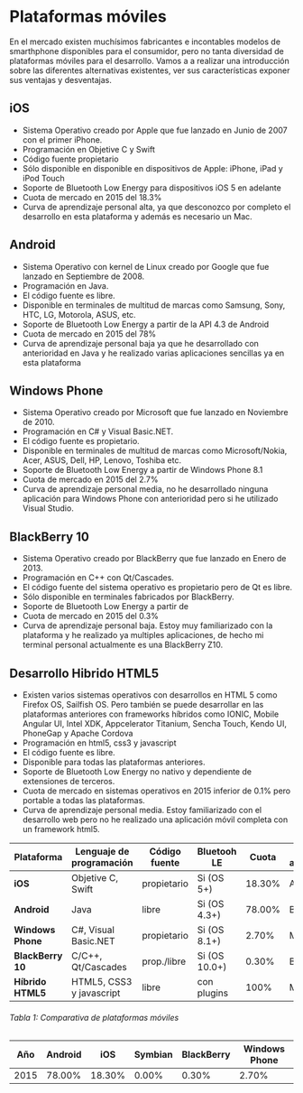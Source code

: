 # Plataformas móviles

En el mercado existen muchísimos fabricantes e incontables modelos de smarthphone disponibles para el consumidor, pero no tanta diversidad de plataformas móviles para el desarrollo. Vamos a a realizar una introducción sobre las diferentes alternativas existentes, ver sus características exponer sus ventajas y desventajas.




## iOS
- Sistema Operativo creado por Apple que fue lanzado en Junio de 2007 con el primer iPhone.
- Programación en Objetive C y Swift
- Código fuente propietario
- Sólo disponible en disponible en dispositivos de Apple: iPhone, iPad y iPod Touch
- Soporte de Bluetooth Low Energy para dispositivos iOS 5 en adelante
- Cuota de mercado en 2015 del 18.3%
- Curva de aprendizaje personal alta, ya que desconozco por completo el desarrollo en esta plataforma y además es necesario un Mac.


## Android
- Sistema Operativo con kernel de Linux creado por Google que fue lanzado en Septiembre de 2008.
- Programación en Java.
- El código fuente es libre.
- Disponible en terminales de multitud de marcas como Samsung, Sony, HTC, LG, Motorola, ASUS, etc.
- Soporte de Bluetooth Low Energy a partir de la API 4.3 de Android
- Cuota de mercado en 2015 del 78%
- Curva de aprendizaje personal baja ya que he desarrollado con anterioridad en Java y he realizado varias aplicaciones sencillas ya en esta plataforma
 

## Windows Phone
- Sistema Operativo creado por Microsoft que fue lanzado en Noviembre de 2010.
- Programación en C# y Visual Basic.NET.
- El código fuente es propietario.
- Disponible en terminales de multitud de marcas como Microsoft/Nokia, Acer, ASUS, Dell, HP, Lenovo, Toshiba etc.
- Soporte de Bluetooth Low Energy a partir de Windows Phone 8.1
- Cuota de mercado en 2015 del 2.7%
- Curva de aprendizaje personal media, no he desarrollado ninguna aplicación para Windows Phone con anterioridad pero si he utilizado Visual Studio.


## BlackBerry 10
- Sistema Operativo creado por BlackBerry que fue lanzado en Enero de 2013.
- Programación en C++ con Qt/Cascades.
- El código fuente del sistema operativo es propietario pero de Qt es libre.
- Sólo disponible en terminales fabricados por BlackBerry.
- Soporte de Bluetooth Low Energy a partir de 
- Cuota de mercado en 2015 del 0.3%
- Curva de aprendizaje personal baja. Estoy muy familiarizado con la plataforma y he realizado ya multiples aplicaciones, de hecho mi terminal personal actualmente es una BlackBerry Z10.


## Desarrollo Hibrido HTML5 
- Existen varios sistemas operativos con desarrollos en HTML 5 como Firefox OS, Sailfish OS. Pero también se puede desarrollar en las plataformas anteriores con frameworks híbridos como IONIC, Mobile Angular UI, Intel XDK, Appcelerator Titanium, Sencha Touch, Kendo UI, PhoneGap y Apache Cordova
- Programación en html5, css3 y javascript
- El código fuente es libre.
- Disponible para todas las plataformas anteriores.
- Soporte de Bluetooth Low Energy no nativo y dependiente de extensiones de terceros. 
- Cuota de mercado en sistemas operativos en 2015 inferior de 0.1% pero portable a todas las plataformas.
- Curva de aprendizaje personal media. Estoy familiarizado con el desarrollo web pero no he realizado una aplicación móvil completa con un framework html5.

| Plataforma        | Lenguaje de programación  | Código fuente | Bluetooh LE   | Cuota  | Curva de aprendizaje |
| ----------------- | ------------------------- | ------------- | ------------- | ------ | -------------------- |
| **iOS**           |  Objetive C, Swift        | propietario   | Si (OS 5+)    | 18.30% | Alta                 |
| **Android**       |  Java                     | libre         | Si (OS 4.3+)  | 78.00% | Baja                 |
| **Windows Phone** |  C#, Visual Basic.NET     | propietario   | Si (OS 8.1+)  | 2.70%  | Media                |
| **BlackBerry 10** |  C/C++, Qt/Cascades       | prop./libre   | Si (OS 10.0+) | 0.30%  | Baja                 |
| **Híbrido HTML5** |  HTML5, CSS3 y javascript | libre         | con plugins   | 100%   | Media                |
###### *Tabla 1: Comparativa de plataformas móviles*


| Año   | Android |   iOS  | Symbian | BlackBerry | Windows Phone |
| ----- | ------- | ------ | ------- | ---------- | ------------- |
| 2015  |  78.00% | 18.30% |   0.00% |      0.30% |         2.70% |


